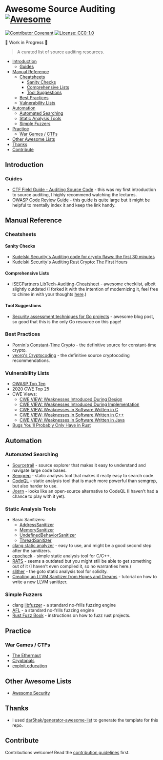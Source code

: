 # Awesome Source Auditing [![Awesome](https://awesome.re/badge.svg)](https://awesome.re)

[![Contributor Covenant](https://img.shields.io/badge/Contributor%20Covenant-v2.0%20adopted-ff69b4.svg)](code_of_conduct.md)
[![License: CC0-1.0](https://img.shields.io/badge/License-CC0%201.0-lightgrey.svg)](http://creativecommons.org/publicdomain/zero/1.0/)

🚧 Work in Progress 🚧

> A curated list of source auditing resources.

- [Introduction](#introduction)
  - [Guides](#guides)
- [Manual Reference](#manual-reference)
  - [Cheatsheets](#cheatsheets)
    - [Sanity Checks](#sanity-checks)
    - [Comprehensive Lists](#comprehensive-lists)
    - [Tool Suggestions](#tool-suggestions)
  - [Best Practices](#best-practices)
  - [Vulnerability Lists](#vulnerability-lists)
- [Automation](#automation)
  - [Automated Searching](#automated-searching)
  - [Static Analysis Tools](#static-analysis-tools)
  - [Simple Fuzzers](#simple-fuzzers)
- [Practice](#practice)
  - [War Games / CTFs](#war-games--ctfs)
- [Other Awesome Lists](#other-awesome-lists)
- [Thanks](#thanks)
- [Contribute](#contribute)

## Introduction

### Guides

- [CTF Field Guide - Auditing Source Code](https://trailofbits.github.io/ctf/vulnerabilities/source.html) - this was my first introduction to source auditing, I highly recommend watching the lectures.
- [OWASP Code Review Guide](https://owasp.org/www-project-code-review-guide/) - this guide is quite large but it might be helpful to mentally index it and keep the link handy.

## Manual Reference

### Cheatsheets

#### Sanity Checks

- [Kudelski Security's Auditing code for crypto flaws: the first 30 minutes](https://research.kudelskisecurity.com/2017/04/24/auditing-code-for-crypto-flaws-the-first-30-minutes/)
- [Kudelski Security's Auditing Rust Crypto: The First Hours](https://research.kudelskisecurity.com/2019/02/07/auditing-rust-crypto-the-first-hours/)

#### Comprehensive Lists

- [iSECPartners LibTech-Auditing-Cheatsheet](https://github.com/iSECPartners/LibTech-Auditing-Cheatsheet) - awesome checklist, albeit slightly outdated (I forked it with the intention of modernizing it, feel free to chime in with your thoughts [here](https://github.com/sgmenda/LibTech-Auditing-Cheatsheet/issues).)

#### Tool Suggestions

- [Security assessment techniques for Go projects](https://blog.trailofbits.com/2019/11/07/attacking-go-vr-ttps/) - awesome blog post, so good that this is the only Go resource on this page!

### Best Practices

- [Pornin's Constant-Time Crypto](https://bearssl.org/constanttime.html) - the definitive source for constant-time crypto.
- [veorq's Cryptocoding](https://github.com/veorq/cryptocoding) - the definitive source cryptocoding recommendations.

### Vulnerability Lists

- [OWASP Top Ten](https://owasp.org/www-project-top-ten/)
- [2020 CWE Top 25](https://cwe.mitre.org/top25/archive/2020/2020_cwe_top25.html)
- CWE Views:
  - [CWE VIEW: Weaknesses Introduced During Design](https://cwe.mitre.org/data/definitions/701.html)
  - [CWE VIEW: Weaknesses Introduced During Implementation](https://cwe.mitre.org/data/definitions/702.html)
  - [CWE VIEW: Weaknesses in Software Written in C](https://cwe.mitre.org/data/definitions/658.html)
  - [CWE VIEW: Weaknesses in Software Written in C++](https://cwe.mitre.org/data/definitions/659.html)
  - [CWE VIEW: Weaknesses in Software Written in Java](https://cwe.mitre.org/data/definitions/660.html)
- [Bugs You'll Probably Only Have in Rust](https://gankra.github.io/blah/only-in-rust/)

## Automation

### Automated Searching

- [Sourcetrail](https://github.com/CoatiSoftware/Sourcetrail) - source explorer that makes it easy to understand and navigate large code bases.
- [Semgrep](https://github.com/returntocorp/semgrep) - static analysis tool that makes it really easy to search code.
- [CodeQL](https://securitylab.github.com/tools/codeql) - static analysis tool that is much more powerful than semgrep, but also harder to use.
- [Joern](https://github.com/ShiftLeftSecurity/joern) - looks like an open-source alternative to CodeQL (I haven't had a chance to play with it yet).

### Static Analysis Tools

- Basic Sanitizers:
  - [AddressSanitizer​](https://clang.llvm.org/docs/AddressSanitizer.html)
  - [MemorySanitizer](https://clang.llvm.org/docs/MemorySanitizer.html)
  - [UndefinedBehaviorSanitizer](https://clang.llvm.org/docs/UndefinedBehaviorSanitizer.html)
  - [ThreadSanitizer](https://clang.llvm.org/docs/ThreadSanitizer.html)
- [clang static analyzer](https://clang-analyzer.llvm.org/scan-build.html) - easy to use, and might be a good second step after the sanitizers.
- [cppcheck](https://github.com/danmar/cppcheck) - simple static analysis tool for C/C++.
- [RATS](https://github.com/andrew-d/rough-auditing-tool-for-security) - seems a outdated but you might still be able to get something out of it (I haven't even compiled it, so no warranties here.)
- [slither](https://github.com/crytic/slither) - the goto static analysis tool for solidity.
- [Creating an LLVM Sanitizer from Hopes and Dreams](https://blog.trailofbits.com/2019/06/25/creating-an-llvm-sanitizer-from-hopes-and-dreams/) - tutorial on how to write a new LLVM sanitizer.

### Simple Fuzzers

- clang [libfuzzer](https://llvm.org/docs/LibFuzzer.html) - a standard no-frills fuzzing engine
- [AFL](https://github.com/google/AFL) - a standard no-frills fuzzing engine
- [Rust Fuzz Book](https://rust-fuzz.github.io/book/introduction.html) - instructions on how to fuzz rust projects.

## Practice

### War Games / CTFs

- [The Ethernaut](https://ethernaut.openzeppelin.com/)
- [Cryptopals](https://cryptopals.com/)
- [exploit.education](https://exploit.education/)

## Other Awesome Lists

- [Awesome Security](https://github.com/sbilly/awesome-security/)

## Thanks

- I used [dar5hak/generator-awesome-list](https://github.com/dar5hak/generator-awesome-list) to generate the template for this repo.

## Contribute

Contributions welcome! Read the [contribution guidelines](CONTRIBUTING.md) first.
